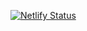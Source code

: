 [![Netlify Status](https://api.netlify.com/api/v1/badges/126c39b1-685b-466a-bb76-f6f62ec4e0e8/deploy-status)](https://app.netlify.com/sites/blog-shishuai/deploys)
